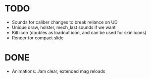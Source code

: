 # TODO
- Sounds for caliber changes to break reliance on UD
- Unique draw, holster, mech_last sounds if we want
- Kill icon (doubles as loadout icon, and can be used for skin icons)
- Render for compact slide

# DONE
- Animations: Jam clear, extended mag reloads